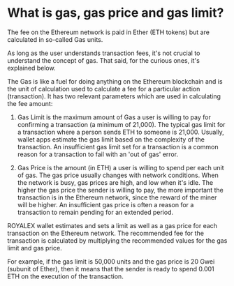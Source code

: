 # What is gas, gas price and gas limit?

The fee on the Ethereum network is paid in Ether (ETH tokens) but are calculated in so-called Gas units.

As long as the user understands transaction fees, it's not crucial to understand the concept of gas. That said, for the curious ones, it's explained below.

The Gas is like a fuel for doing anything on the Ethereum blockchain and is the unit of calculation used to calculate a fee for a particular action (transaction). It has two relevant parameters which are used in calculating the fee amount:

1. Gas Limit is the maximum amount of Gas a user is willing to pay for confirming a transaction (a minimum of 21,000). The typical gas limit for a transaction where a person sends ETH to someone is 21,000. Usually, wallet apps estimate the gas limit based on the complexity of the transaction. An insufficient gas limit set for a transaction is a common reason for a transaction to fail with an 'out of gas' error.

2. Gas Price is the amount (in ETH) a user is willing to spend per each unit of gas. The gas price usually changes with network conditions. When the network is busy, gas prices are high, and low when it's idle. The higher the gas price the sender is willing to pay, the more important the transaction is in the Ethereum network, since the reward of the miner will be higher. An insufficient gas price is often a reason for a transaction to remain pending for an extended period.

ROYALEX wallet estimates and sets a limit as well as a gas price for each transaction on the Ethereum network. The recommended fee for the transaction is calculated by multiplying the recommended values for the gas limit and gas price.

For example, if the gas limit is 50,000 units and the gas price is 20 Gwei (subunit of Ether), then it means that the sender is ready to spend 0.001 ETH on the execution of the transaction.
